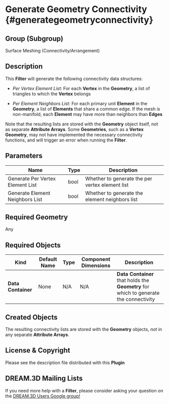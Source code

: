 Generate Geometry Connectivity {#generategeometryconnectivity}
============

## Group (Subgroup) ##
Surface Meshing (Connectivity/Arrangement)

## Description ##
This **Filter** will generate the following connectivity data structures:

+ _Per Vertex Element List_: For each **Vertex** in the **Geometry**, a list of triangles to which the **Vertex** belongs

+ _Per Element Neighbors List_: For each primary unit **Element** in the **Geometry**, a list of **Elements** that share a common edge. If the mesh is non-manifold, each **Element** may have more than neighbors than **Edges**

Note that the resulting lists are stored with the **Geometry** object itself, not as separate **Attribute Arrays**. Some **Geometries**, such as a **Vertex Geometry**, may not have implemented the necessary connectivity functions, and will trigger an error when running the **Filter**.

## Parameters ##
| Name | Type | Description |
|------|------| ----------- |
| Generate Per Vertex Element List | bool | Whether to generate the per vertex element list |
| Generate Element Neighbors List | bool | Whether to generate the element neighbors list |

## Required Geometry ##
Any

## Required Objects ##
| Kind | Default Name | Type | Component Dimensions | Description |
|------|--------------|-------------|---------|-----|
| **Data Container** | None | N/A | N/A | **Data Container** that holds the **Geometry** for which to generate the connectivity |

## Created Objects ##
The resulting connectivity lists are stored with the **Geometry** objects, _not_ in any separate **Attribute Arrays**.


## License & Copyright ##

Please see the description file distributed with this **Plugin**

## DREAM.3D Mailing Lists ##

If you need more help with a **Filter**, please consider asking your question on the [DREAM.3D Users Google group!](https://groups.google.com/forum/?hl=en#!forum/dream3d-users)



